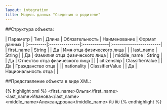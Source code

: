 ```yaml
---
layout: integration
title: Модель данных "Сведения о родителе"
---
```


##Структура объекта:

| Параметр | Тип | Длина | Обязательность | Наименование | Формат данных |
|:---------|:---------------|:-------------|:------------------------|
| first_name | String | | Да | Имя отца физического лица | |
| last_name | String | | Да | Фамилия отца физического лица | |
| middle_name | String | | Да | Отчество отца физического лица | |
| citizenship | ClassifierValue | | Да | Гражданство отца | |
| nationality | ClassifierValue | | Да | Национальность отца | |

##Представление объекта в виде XML:

{% highlight xml %}
<parent>
  <first_name>Ольга</first_name>
  <last_name>Иванова</last_name>
  <middle_name>Александровна</middle_name>
  <citizenship>
    <code>RU</code>
    <title>гражданка РФ</title>
  </citizenship>
  <nationality>
    <code>RU</code>
    <title>русская</title>
  </nationality>
</parent>
{% endhighlight %}












